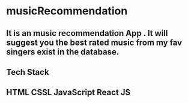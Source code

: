 # musicRecommendation
It is an music recommendation App .
It will suggest you the best rated music from my fav singers exist in the database.
-----------------------------------------------------------------------------------
Tech Stack
-----------------------------------------------------------------------------------
HTML
CSSL
JavaScript
React JS
-----------------------------------------------------------------------------------
